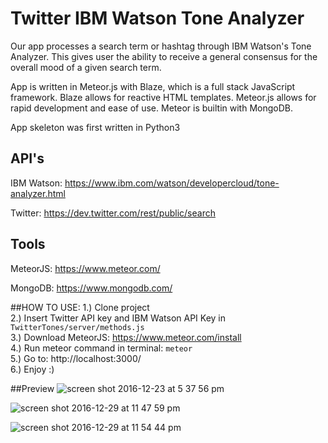 # Twitter IBM Watson Tone Analyzer

Our app processes a search term or hashtag through IBM Watson's Tone Analyzer.
This gives user the ability to receive a general consensus for the overall mood
of a given search term.

App is written in Meteor.js with Blaze, which is a full stack JavaScript framework.
Blaze allows for reactive HTML templates. Meteor.js allows for rapid development
and ease of use. Meteor is builtin with MongoDB.

App skeleton was first written in Python3

## API's
IBM Watson: https://www.ibm.com/watson/developercloud/tone-analyzer.html  

Twitter: https://dev.twitter.com/rest/public/search

## Tools
MeteorJS: https://www.meteor.com/

MongoDB: https://www.mongodb.com/

##HOW TO USE:
1.) Clone project    
2.) Insert Twitter API key and IBM Watson API Key in `TwitterTones/server/methods.js`     
3.) Download MeteorJS: https://www.meteor.com/install      
4.) Run meteor command in terminal: `meteor`    
5.) Go to: http://localhost:3000/     
6.) Enjoy :)

##Preview
![screen shot 2016-12-23 at 5 37 56 pm](https://cloud.githubusercontent.com/assets/14288364/21464615/1412873c-c937-11e6-90c8-2d60949436a8.png)

![screen shot 2016-12-29 at 11 47 59 pm](https://cloud.githubusercontent.com/assets/14288364/21561562/d15f01e0-ce22-11e6-9622-e202be315aab.png)

![screen shot 2016-12-29 at 11 54 44 pm](https://cloud.githubusercontent.com/assets/14288364/21561565/dabad110-ce22-11e6-89de-d07f7414f433.png)

